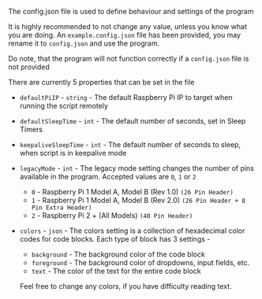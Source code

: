 The config.json file is used to define behaviour and settings of the program

It is highly recommended to not change any value, unless you know what you are doing. An `example.config.json` file has been provided, you may rename it to `config.json` and use the program.

Do note, that the program will not function correctly if a `config.json` file is not provided

There are currently 5 properties that can be set in the file 

- `defaultPiIP` - `string` - The default Raspberry Pi IP to target when running the script remotely

- `defaultSleepTime` - `int` - The default number of seconds, set in Sleep Timers

- `keepaliveSleepTime` - `int` - The default number of seconds to sleep, when script is in keepalive mode

- `legacyMode` - `int` - The legacy mode setting changes the number of pins available in the program. Accepted values are `0`, `1` or `2`
	* `0` - Raspberry Pi 1 Model A, Model B (Rev 1.0) `(26 Pin Header)`
	* `1` - Raspberry Pi 1 Model A, Model B (Rev 2.0) `(26 Pin Header + 8 Pin Extra Header)`
	* `2` - Raspberry Pi 2 + (All Models) `(40 Pin Header)`

- `colors` - `json` - The colors setting is a collection of hexadecimal color codes for code blocks. Each type of block has 3 settings -
	- `background` - The background color of the code block
	- `foreground` - The background color of dropdowns, input fields, etc.
	- `text` - The color of the text for the entire code block
	
	Feel free to change any colors, if you have difficulty reading text.
 